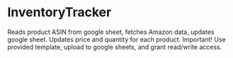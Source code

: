 # InventoryTracker
Reads product ASIN from google sheet, fetches Amazon data, updates google sheet. Updates price and quantity for each product.
Important! Use provided template, upload to google sheets, and grant read/write access.
